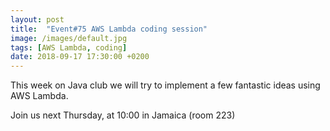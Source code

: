 ```yaml
---
layout: post
title:  "Event#75 AWS Lambda coding session"
image: /images/default.jpg
tags: [AWS Lambda, coding]
date: 2018-09-17 17:30:00 +0200
---
```


This week on Java club we will try to implement a few fantastic ideas using AWS Lambda.[]()

Join us next Thursday, at 10:00 in Jamaica (room 223)